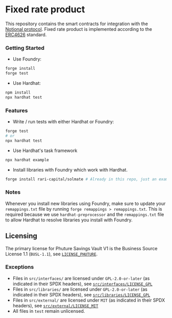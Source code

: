 # <h1> Fixed rate product </h1>
This repository contains the smart contracts for integration with the [Notional protocol](https://github.com/notional-finance/wrapped-fcash). 
Fixed rate product is implemented according to the [ERC4626](https://eips.ethereum.org/EIPS/eip-4626) standard.

### Getting Started

 * Use Foundry: 
```bash
forge install
forge test
```

 * Use Hardhat:
```bash
npm install
npx hardhat test
```

### Features

 * Write / run tests with either Hardhat or Foundry:
```bash
forge test
# or
npx hardhat test
```

 * Use Hardhat's task framework
```bash
npx hardhat example
```

 * Install libraries with Foundry which work with Hardhat.
```bash
forge install rari-capital/solmate # Already in this repo, just an example
```

### Notes

Whenever you install new libraries using Foundry, make sure to update your `remappings.txt` file by running `forge remappings > remappings.txt`. This is required because we use `hardhat-preprocessor` and the `remappings.txt` file to allow Hardhat to resolve libraries you install with Foundry.

## Licensing

The primary license for Phuture Savings Vault V1 is the Business Source License 1.1 (`BUSL-1.1`), see [`LICENSE_PHUTURE`](./LICENSE_PHUTURE).

### Exceptions

- Files in `src/interfaces/` are licensed under `GPL-2.0-or-later` (as indicated in their SPDX headers), see [`src/interfaces/LICENSE_GPL`](./src/interfaces/LICENSE_GPL)
- Files in `src/libraries/` are licensed under `GPL-2.0-or-later` (as indicated in their SPDX headers), see [`src/libraries/LICENSE_GPL`](src/libraries/LICENSE_GPL)
- Files in `src/external/` are licensed under `MIT` (as indicated in their SPDX headers), see [`src/external/LICENSE_MIT`](src/external/LICENSE_MIT)
- All files in `test` remain unlicensed.
